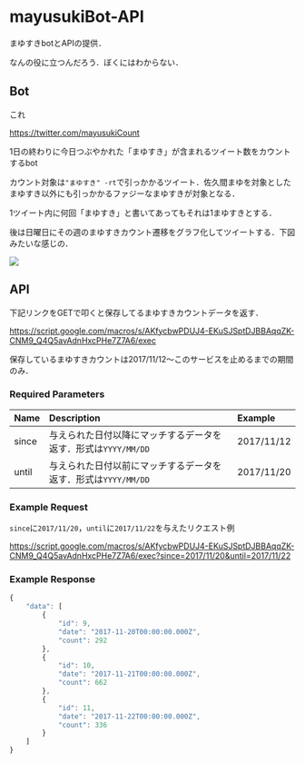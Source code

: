 # mayusukiBot-API
まゆすきbotとAPIの提供．

なんの役に立つんだろう．ぼくにはわからない．

## Bot
これ

https://twitter.com/mayusukiCount

1日の終わりに今日つぶやかれた「まゆすき」が含まれるツイート数をカウントするbot

カウント対象は`"まゆすき" -rt`で引っかかるツイート．佐久間まゆを対象としたまゆすき以外にも引っかかるファジーなまゆすきが対象となる．

1ツイート内に何回「まゆすき」と書いてあってもそれは1まゆすきとする．

後は日曜日にその週のまゆすきカウント遷移をグラフ化してツイートする．下図みたいな感じの．

![](https://pbs.twimg.com/media/DPh5bVcU8AAR4AI.jpg:orig)


## API
下記リンクをGETで叩くと保存してるまゆすきカウントデータを返す．

https://script.google.com/macros/s/AKfycbwPDUJ4-EKuSJSptDJBBAqqZK-CNM9_Q4Q5avAdnHxcPHe7Z7A6/exec

保存しているまゆすきカウントは2017/11/12～このサービスを止めるまでの期間のみ．

### Required Parameters
|Name|Description|Example|
|:-|:-|:-|
|since|与えられた日付以降にマッチするデータを返す．形式は`YYYY/MM/DD`|2017/11/12|
|until|与えられた日付以前にマッチするデータを返す．形式は`YYYY/MM/DD`|2017/11/20|

### Example Request
`since`に`2017/11/20`，`until`に`2017/11/22`を与えたリクエスト例

https://script.google.com/macros/s/AKfycbwPDUJ4-EKuSJSptDJBBAqqZK-CNM9_Q4Q5avAdnHxcPHe7Z7A6/exec?since=2017/11/20&until=2017/11/22

### Example Response
```javascript
{
    "data": [
        {
            "id": 9,
            "date": "2017-11-20T00:00:00.000Z",
            "count": 292
        },
        {
            "id": 10,
            "date": "2017-11-21T00:00:00.000Z",
            "count": 662
        },
        {
            "id": 11,
            "date": "2017-11-22T00:00:00.000Z",
            "count": 336
        }
    ]
}
```

